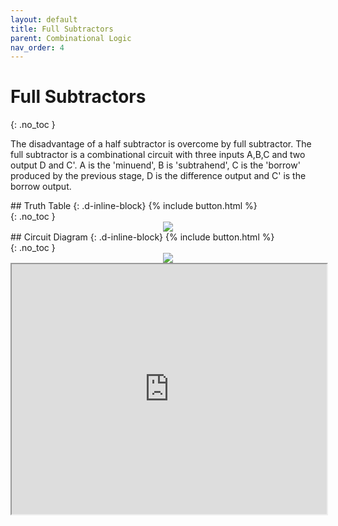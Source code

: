 ```yaml
---
layout: default
title: Full Subtractors
parent: Combinational Logic
nav_order: 4
---
```


# Full Subtractors
{: .no_toc }

The disadvantage of a half subtractor is overcome by full subtractor. 
The full subtractor is a combinational circuit with three inputs A,B,C and two output D and C'. 
A is the 'minuend', B is 'subtrahend', C is the 'borrow' produced by the previous stage, D is the difference output and C' is the borrow output.

<div class="main-sub-heading" markdown="1">
## Truth Table
{: .d-inline-block}
{% include button.html %}
</div>
{: .no_toc }

<div style="text-align:center"><img src="../../assets/images/fullsubstrator_truthtable.jpg" /></div>

<div class="main-sub-heading" markdown="1">
## Circuit Diagram
{: .d-inline-block}
{% include button.html %}
</div>
{: .no_toc }

<div style="text-align:center"><img src="../../assets/images/fullsubstrator_circuitdiagram.jpg" /></div>

<iframe width="100%" height="400px" src="https://circuitverse.org/simulator/embed/12119" id="projectPreview" scrolling="no" webkitAllowFullScreen mozAllowFullScreen allowFullScreen> </iframe>
